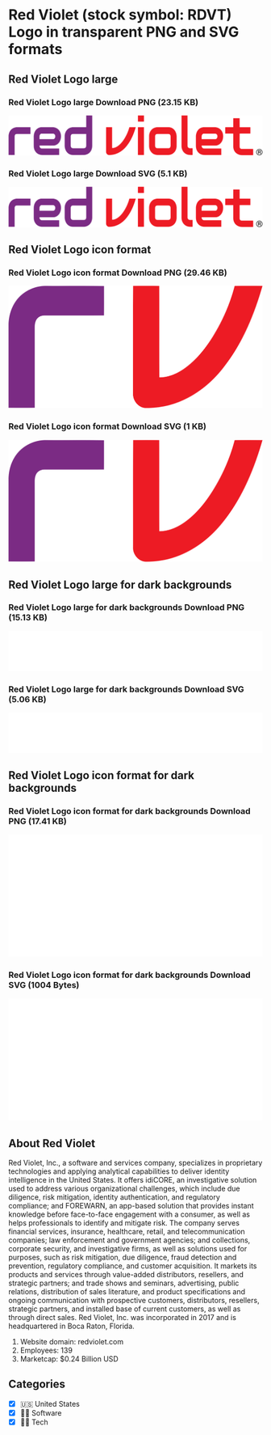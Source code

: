 # Red Violet (stock symbol: RDVT) Logo in transparent PNG and SVG formats

## Red Violet Logo large

### Red Violet Logo large Download PNG (23.15 KB)

![Red Violet Logo large Download PNG (23.15 KB)](/img/orig/RDVT_BIG-95062ba2.png)

### Red Violet Logo large Download SVG (5.1 KB)

![Red Violet Logo large Download SVG (5.1 KB)](/img/orig/RDVT_BIG-8a65f68f.svg)

## Red Violet Logo icon format

### Red Violet Logo icon format Download PNG (29.46 KB)

![Red Violet Logo icon format Download PNG (29.46 KB)](/img/orig/RDVT-413983a9.png)

### Red Violet Logo icon format Download SVG (1 KB)

![Red Violet Logo icon format Download SVG (1 KB)](/img/orig/RDVT-3a536f44.svg)

## Red Violet Logo large for dark backgrounds

### Red Violet Logo large for dark backgrounds Download PNG (15.13 KB)

![Red Violet Logo large for dark backgrounds Download PNG (15.13 KB)](/img/orig/RDVT_BIG.D-c699a496.png)

### Red Violet Logo large for dark backgrounds Download SVG (5.06 KB)

![Red Violet Logo large for dark backgrounds Download SVG (5.06 KB)](/img/orig/RDVT_BIG.D-3df32ad6.svg)

## Red Violet Logo icon format for dark backgrounds

### Red Violet Logo icon format for dark backgrounds Download PNG (17.41 KB)

![Red Violet Logo icon format for dark backgrounds Download PNG (17.41 KB)](/img/orig/RDVT.D-ada36808.png)

### Red Violet Logo icon format for dark backgrounds Download SVG (1004 Bytes)

![Red Violet Logo icon format for dark backgrounds Download SVG (1004 Bytes)](/img/orig/RDVT.D-6afe4653.svg)

## About Red Violet

Red Violet, Inc., a software and services company, specializes in proprietary technologies and applying analytical capabilities to deliver identity intelligence in the United States. It offers idiCORE, an investigative solution used to address various organizational challenges, which include due diligence, risk mitigation, identity authentication, and regulatory compliance; and FOREWARN, an app-based solution that provides instant knowledge before face-to-face engagement with a consumer, as well as helps professionals to identify and mitigate risk. The company serves financial services, insurance, healthcare, retail, and telecommunication companies; law enforcement and government agencies; and collections, corporate security, and investigative firms, as well as solutions used for purposes, such as risk mitigation, due diligence, fraud detection and prevention, regulatory compliance, and customer acquisition. It markets its products and services through value-added distributors, resellers, and strategic partners; and trade shows and seminars, advertising, public relations, distribution of sales literature, and product specifications and ongoing communication with prospective customers, distributors, resellers, strategic partners, and installed base of current customers, as well as through direct sales. Red Violet, Inc. was incorporated in 2017 and is headquartered in Boca Raton, Florida.

1. Website domain: redviolet.com
2. Employees: 139
3. Marketcap: $0.24 Billion USD


## Categories
- [x] 🇺🇸 United States
- [x] 👨‍💻 Software
- [x] 👩‍💻 Tech
